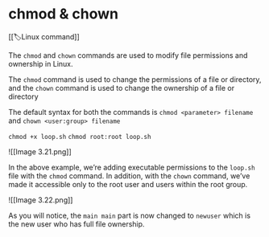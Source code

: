 
# chmod & chown

[[🏷️Linux command]]

The `chmod` and `chown` commands are used to modify file permissions and ownership in Linux.

The `chmod` command is used to change the permissions of a file or directory, and the `chown` command is used to change the ownership of a file or directory

The default syntax for both the commands is `chmod <parameter> filename` and `chown <user:group> filename`

`chmod +x loop.sh`
`chmod root:root loop.sh`

![[Image 3.21.png]]

In the above example, we’re adding executable permissions to the `loop.sh` file with the `chmod` command. In addition, with the `chown` command, we’ve made it accessible only to the root user and users within the root group.

![[Image 3.22.png]]

As you will notice, the `main main` part is now changed to `newuser` which is the new user who has full file ownership.
